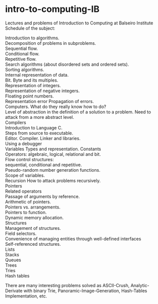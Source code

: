 # intro-to-computing-IB  
Lectures and problems of Introduction to Computing at Balseiro Institute  
Schedule of the subject:  

Introduction to algorithms.  
Decomposition of problems in subproblems.  
Sequential flow.  
Conditional flow.  
Repetitive flow.  
Search algorithms (about disordered sets and ordered sets).  
Sorting algorithms.  
Internal representation of data.  
Bit. Byte and its multiples.  
Representation of integers.  
Representation of negative integers.  
Floating point numbers.  
Representation error Propagation of errors.  
Computers. What do they really know how to do?  
Level of abstraction in the definition of a solution to a problem. Need to attack from a more abstract level.  
Compilers  
Introduction to Language C.  
Steps from source to executable.  
Editor. Compiler. Linker and libraries.  
Using a debugger  
Variables Types and representation. Constants  
Operators: algebraic, logical, relational and bit.  
Flow control structures:  
sequential, conditional and repetitive.  
Pseudo-random number generation functions.  
Scope of variables.  
Recursion How to attack problems recursively.  
Pointers  
Related operators  
Passage of arguments by reference.  
Arithmetic of pointers.  
Pointers vs. arrangements.  
Pointers to function.  
Dynamic memory allocation.  
Structures  
Management of structures.  
Field selectors.  
Convenience of managing entities through well-defined interfaces  
Self-referenced structures.  
Lists  
Stacks  
Queues  
Trees  
Tries  
Hash tables  

There are many interesting problems solved as ASCII-Crush, Analytic-Derivate with binary Trie, Panoramic-Image-Generation, Hash-Tables Implementation, etc.  
